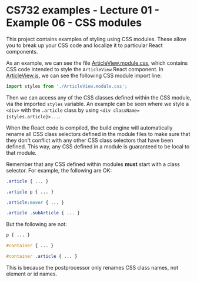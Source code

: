 # CS732 examples - Lecture 01 - Example 06 - CSS modules
This project contains examples of styling using CSS modules. These allow you to break up your CSS code and localize it to particular React components.

As an example, we can see the file [ArticleView.module.css](./src/ArticleView.module.css), which contains CSS code intended to style the `ArticleView` React component. In [ArticleView.js](./src/ArticleView.js), we can see the following CSS module import line:

```js
import styles from './ArticleView.module.css';
```

Then we can access any of the CSS classes defined within the CSS module, via the imported `styles` variable. An example can be seen where we style a `<div>` with the `.article` class by using `<div className={styles.article}>...`.

When the React code is compiled, the build engine will automatically rename all CSS class selectors defined in the module files to make sure that they don't conflict with any other CSS class selectors that have been defined. This way, any CSS defined in a module is guaranteed to be local to that module.

Remember that any CSS defined within modules **must** start with a class selector. For example, the following are OK:

```css
.article { ... }

.article p { ... }

.article:hover { ... }

.article .subArticle { ... }
```

But the following are not:

```css
p { ... }

#container { ... }

#container .article { ... }
```

This is because the postprocessor only renames CSS class names, not element or id names.